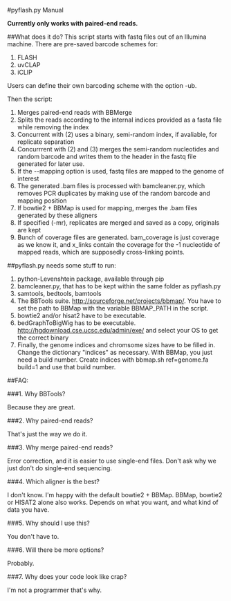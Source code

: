 #pyflash.py Manual

**Currently only works with paired-end reads.**

##What does it do?
This script starts with fastq files out of an Illumina machine. There are pre-saved barcode schemes for:

1. FLASH
2. uvCLAP
3. iCLIP

Users can define their own barcoding scheme with the option -ub.

Then the script:

1. Merges paired-end reads with BBMerge
2. Splits the reads according to the internal indices provided as a fasta file while removing the index
3. Concurrent with (2) uses a binary, semi-random index, if avaliable, for replicate separation 
4. Concurrrent with (2) and (3) merges the semi-random nucleotides and random barcode and writes them to the header in the fastq file generated for later use.
5. If the --mapping option is used, fastq files are mapped to the genome of interest
6. The generated .bam files is processed with bamcleaner.py, which removes PCR duplicates by making use of the random barcode and mapping position
7. If bowtie2 + BBMap is used for mapping, merges the .bam files generated by these aligners
8. If specified (-mr), replicates are merged and saved as a copy, originals are kept
9. Bunch of coverage files are generated. bam_coverage is just coverage as we know it, and x_links contain the coverage for the -1 nucleotide of mapped reads, which are supposedly cross-linking points.

##pyflash.py needs some stuff to run:

1. python-Levenshtein package, available through pip
2. bamcleaner.py, that has to be kept within the same folder as pyflash.py
3. samtools, bedtools, bamtools
4. The BBTools suite. http://sourceforge.net/projects/bbmap/. You have to set the path to BBMap with the variable BBMAP_PATH in the script.
5. bowtie2 and/or hisat2 have to be executable.
6. bedGraphToBigWig has to be executable. http://hgdownload.cse.ucsc.edu/admin/exe/ and select your OS to get the correct binary
7. Finally, the genome indices and chromsome sizes have to be filled in. Change the dictionary "indices" as necessary. With BBMap, you just need a build number. Create indices with bbmap.sh ref=genome.fa build=1 and use that build number.

##FAQ:

###1. Why BBTools?

Because they are great.

###2. Why paired-end reads?

That's just the way we do it.

###3. Why merge paired-end reads?

Error correction, and it is easier to use single-end files. Don't ask why we just don't do single-end sequencing.

###4. Which aligner is the best?

I don't know. I'm happy with the default bowtie2 + BBMap. BBMap, bowtie2 or HISAT2 alone also works. Depends on what you want, and what kind of data you have.

###5. Why should I use this?

You don't have to.

###6. Will there be more options?

Probably.

###7. Why does your code look like crap?

I'm not a programmer that's why.